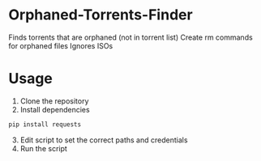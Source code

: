 # Orphaned-Torrents-Finder

Finds torrents that are orphaned (not in torrent list)
Create rm commands for orphaned files
Ignores ISOs

# Usage

1. Clone the repository
2. Install dependencies
```python
pip install requests
```
3. Edit script to set the correct paths and credentials
4. Run the script
